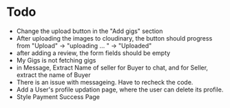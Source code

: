 # Todo

- Change the upload button in the "Add gigs" section
- After uploading the images to cloudinary, the button should progress from "Upload" -> "uploading ... " -> "Uploaded"
- after adding a review, the form fields should be empty
- My Gigs is not fetching gigs
- in Message, Extract Name of seller for Buyer to chat, and for Seller, extract the name of Buyer
- There is an issue with messageing. Have to recheck the code.
- Add a User's profile updation page, where the user can delete its profile.
- Style Payment Success Page